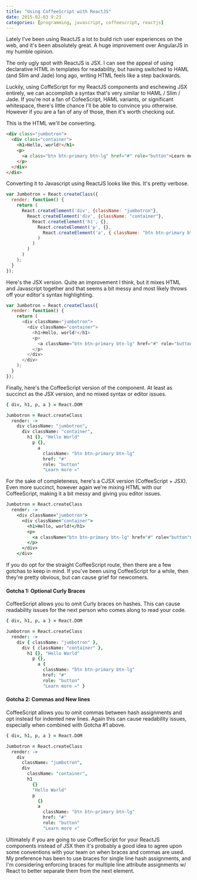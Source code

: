 ```yaml
---
title: "Using CoffeeScript with ReactJS"
date: 2015-02-03 9:23
categories: [programming, javascript, coffeescript, reactjs]
---
```


Lately I've been using ReactJS a lot to build rich user experiences on the web, and it's been absolutely great. A huge improvement over AngularJS in my humble opinion.</p>

The only ugly spot with ReactJS is JSX. I can see the appeal of using declarative HTML in templates for readability, but having switched to HAML (and Slim and Jade) long ago, writing HTML feels like a step backwards.

Luckily, using CoffeScript for my ReactJS components and eschewing JSX entirely, we can accomplish a syntax that's very similar to HAML / Slim / Jade. If you're not a fan of CofeeScript, HAML variants, or significant whitespace, there's little chance I'll be able to convince you otherwise. However if you are a fan of any of those, then it's worth checking out.

This is the HTML we'll be converting.

```html
<div class="jumbotron">
  <div class="container">
    <h1>Hello, world!</h1>
    <p>
      <a class="btn btn-primary btn-lg" href="#" role="button">Learn more »</a>
    </p>
  </div>
</div>
```


Converting it to Javascript using ReactJS looks like this. It's pretty verbose.

```javascript
var Jumbotron = React.createClass({
  render: function() {
    return (
      React.createElement('div', {className: "jumbotron"},
        React.createElement('div', {className: "container"},
          React.createElement('h1', {},
            React.createElement('p', {}, 
              React.createElement('a', { className: "btn btn-primary btn-lg", href: "#", role: "button" }, "Learn more »")
            )
          )
        )
      )
    );
  }
});
```


Here's the JSX version. Quite an improvement I think, but it mixes HTML and Javascript together and that seems a bit messy and most likely throws off your editor's syntax highlighting.

```javascript
var Jumbotron = React.createClass({
  render: function() {
    return (
      <div className="jumbotron">
        <div className="container">
          <h1>Hello, world!</h1>
          <p>
            <a className="btn btn-primary btn-lg" href="#" role="button">Learn more »</a>
          </p>
        </div>
      </div>
    );
  }
});
```


Finally, here's the CoffeeScript version of the component. At least as succinct as the JSX version, and no mixed syntax or editor issues.

```coffeescript
{ div, h1, p, a } = React.DOM

Jumbotron = React.createClass
  render: ->
    div className: "jumbotron",
      div className: "container",
        h1 {}, "Hello World"
          p {},
            a
              className: "btn btn-primary btn-lg"
              href: "#"
              role: "button"
              "Learn more »"
```


For the sake of completeness, here's a CJSX version (CoffeeScript + JSX). Even more succinct, however again we're mixing HTML with our CoffeeScript, making it a bit messy and giving you editor issues.

```coffeescript
Jumbotron = React.createClass
  render: ->
    <div className="jumbotron">
      <div className="container">
        <h1>Hello, world!</h1>
        <p>
          <a className="btn btn-primary btn-lg" href="#" role="button">Learn more »</a>
        </p>
      </div>
    </div>
```


If you do opt for the straight CoffeeScript route, then there are a few gotchas to keep in mind. If you've been using CoffeeScript for a while, then they're pretty obvious, but can cause grief for newcomers.

#### Gotcha 1: Optional Curly Braces
CoffeeScript allows you to omit Curly braces on hashes. This can cause readability issues for the next person who comes along to read your code.

```coffeescript
{ div, h1, p, a } = React.DOM

Jumbotron = React.createClass
  render: ->
    div { className: "jumbotron" },
      div { className: "container" },
        h1 {}, "Hello World"
          p {},
            a {
              className: "btn btn-primary btn-lg"
              href: "#"
              role: "button"
              "Learn more »" }
```

#### Gotcha 2: Commas and New lines
CoffeeScript allows you to omit commas between hash assignments and opt instead for indented new lines. Again this can cause readability issues, especially when combined with Gotcha #1 above.

```coffeescript
{ div, h1, p, a } = React.DOM

Jumbotron = React.createClass
  render: ->
    div
      className: "jumbotron",
      div
        className: "container",
        h1
          {}
          "Hello World"
          p
            {}
            a
              className: "btn btn-primary btn-lg"
              href: "#"
              role: "button"
              "Learn more »"
```

Ultimately if you are going to use CoffeeScript for your ReactJS components instead of JSX then it's probably a good idea to agree upon some conventions with your team on when braces and commas are used. My preference has been to use braces for single line hash assignments, and I'm considering enforcing braces for multiple line attribute assignments w/ React to better separate them from the next element.
